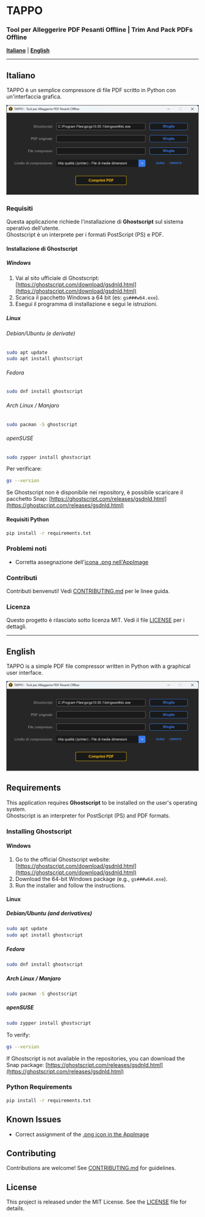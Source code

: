 
# TAPPO

### Tool per Alleggerire PDF Pesanti Offline | Trim And Pack PDFs Offline

**[Italiano](#italiano)** | **[English](#english)**

---

## Italiano

TAPPO è un semplice compressore di file PDF scritto in Python con un'interfaccia grafica.

![Screenshot](screenshots/tappo_1.2.0_screenshot_windows.png)

### Requisiti

Questa applicazione richiede l'installazione di **Ghostscript** sul sistema operativo dell'utente.  
Ghostscript è un interprete per i formati PostScript (PS) e PDF.

#### Installazione di Ghostscript

##### Windows

1. Vai al sito ufficiale di Ghostscript: [https://ghostscript.com/download/gsdnld.html](https://ghostscript.com/download/gsdnld.html)
2. Scarica il pacchetto Windows a 64 bit (es: `gs###w64.exe`).
3. Esegui il programma di installazione e segui le istruzioni.

##### Linux

###### Debian/Ubuntu (e derivate)
```bash
sudo apt update
sudo apt install ghostscript
```

###### Fedora
```bash
sudo dnf install ghostscript
```

###### Arch Linux / Manjaro
```bash
sudo pacman -S ghostscript
```

###### openSUSE
```bash
sudo zypper install ghostscript
```

Per verificare:
```bash
gs --version
```

Se Ghostscript non è disponibile nei repository, è possibile scaricare il pacchetto Snap: [https://ghostscript.com/releases/gsdnld.html](https://ghostscript.com/releases/gsdnld.html)

#### Requisiti Python

```bash
pip install -r requirements.txt
```

### Problemi noti

- Corretta assegnazione dell'[icona .png nell'AppImage](https://github.com/Ghizza/TAPPO/issues/2)

### Contributi

Contributi benvenuti! Vedi [CONTRIBUTING.md](./CONTRIBUTING.md) per le linee guida.

### Licenza

Questo progetto è rilasciato sotto licenza MIT. Vedi il file [LICENSE](./LICENSE) per i dettagli.

---

## English

TAPPO is a simple PDF file compressor written in Python with a graphical user interface.

![Screenshot](screenshots/tappo_1.2.0_screenshot_windows.png)

## Requirements

This application requires **Ghostscript** to be installed on the user's operating system.  
Ghostscript is an interpreter for PostScript (PS) and PDF formats.

### Installing Ghostscript

#### Windows

1. Go to the official Ghostscript website: [https://ghostscript.com/download/gsdnld.html](https://ghostscript.com/download/gsdnld.html)
2. Download the 64-bit Windows package (e.g., `gs###w64.exe`).
3. Run the installer and follow the instructions.

#### Linux

##### Debian/Ubuntu (and derivatives)
```bash
sudo apt update
sudo apt install ghostscript
```

##### Fedora
```bash
sudo dnf install ghostscript
```

##### Arch Linux / Manjaro
```bash
sudo pacman -S ghostscript
```

##### openSUSE
```bash
sudo zypper install ghostscript
```

To verify:
```bash
gs --version
```

If Ghostscript is not available in the repositories, you can download the Snap package: [https://ghostscript.com/releases/gsdnld.html](https://ghostscript.com/releases/gsdnld.html)

### Python Requirements

```bash
pip install -r requirements.txt
```

## Known Issues

- Correct assignment of the [.png icon in the AppImage](https://github.com/Ghizza/TAPPO/issues/2)

## Contributing

Contributions are welcome! See [CONTRIBUTING.md](./CONTRIBUTING.md) for guidelines.

## License

This project is released under the MIT License. See the [LICENSE](./LICENSE) file for details.
